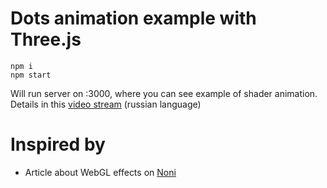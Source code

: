 # Dots animation example with Three.js
```
npm i
npm start
```
Will run server on :3000, where you can see example of shader animation.
Details in this [video stream](https://www.youtube.com/watch?v=Q9BXGh9sdZw) (russian language)

# Inspired by
* Article about WebGL effects on [Noni](https://noni.cmiscm.com/)
